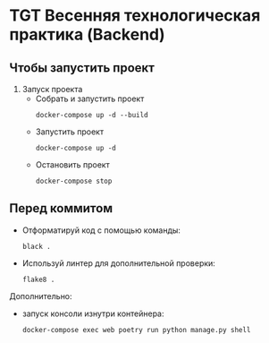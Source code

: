 # TGT Весенняя технологическая практика (Backend)

## Чтобы запустить проект
1. Запуск проекта
   * Собрать и запустить проект
     ```commandline
     docker-compose up -d --build
     ```
   * Запустить проект
     ```commandline
     docker-compose up -d
     ```
   * Остановить проект
     ```commandline
     docker-compose stop
     ```

## Перед коммитом
*  Отформатируй код с помощью команды:
    ```commandline
    black .
    ```
*  Используй линтер для дополнительной проверки:
    ```commandline
    flake8 .
    ```

Дополнительно:
* запуск консоли изнутри контейнера:
  ```commandline
  docker-compose exec web poetry run python manage.py shell 
  ```
